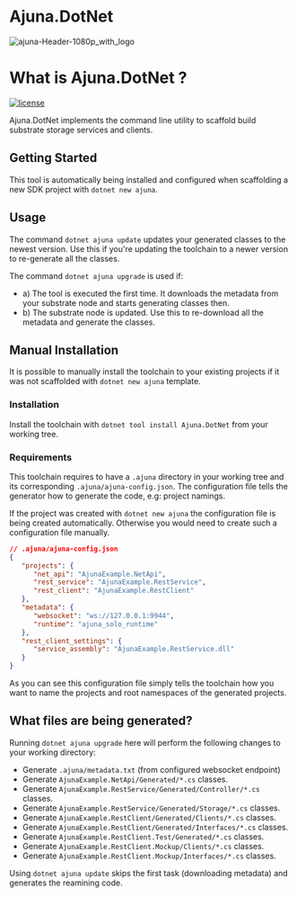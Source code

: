 # Ajuna.DotNet
![ajuna-Header-1080p_with_logo](https://user-images.githubusercontent.com/17710198/136852531-d9eb47cd-efcd-4c88-bdbf-78dfcbffe287.png)

# What is Ajuna.DotNet ?
[![license](https://img.shields.io/github/license/ajuna-network/Ajuna.SDK)](https://github.com/ajuna-network/Ajuna.SDK/blob/origin/LICENSE)

Ajuna.DotNet implements the command line utility to scaffold build substrate storage services and clients.

## Getting Started
This tool is automatically being installed and configured when scaffolding a new SDK project with `dotnet new ajuna`.

## Usage
The command `dotnet ajuna update` updates your generated classes to the newest version. Use this if you're updating the toolchain to a newer version to re-generate all the classes.

The command `dotnet ajuna upgrade` is used if:

- a) The tool is executed the first time. It downloads the metadata from your substrate node and starts generating classes then.
- b) The substrate node is updated. Use this to re-download all the metadata and generate the classes.

## Manual Installation
It is possible to manually install the toolchain to your existing projects if it was not scaffolded with `dotnet new ajuna` template.

### Installation
Install the toolchain with `dotnet tool install Ajuna.DotNet` from your working tree.

### Requirements

This toolchain requires to have a `.ajuna` directory in your working tree and its corresponding `.ajuna/ajuna-config.json`. The configuration file tells the generator how to generate the code, e.g: project namings.

If the project was created with `dotnet new ajuna` the configuration file is being created automatically. Otherwise you would need to create such a configuration file manually.


```json
// .ajuna/ajuna-config.json
{
   "projects": {
      "net_api": "AjunaExample.NetApi",
      "rest_service": "AjunaExample.RestService",
      "rest_client": "AjunaExample.RestClient"
   },
   "metadata": {
      "websocket": "ws://127.0.0.1:9944",
      "runtime": "ajuna_solo_runtime"
   },
   "rest_client_settings": {
      "service_assembly": "AjunaExample.RestService.dll"
   }
}
```

As you can see this configuration file simply tells the toolchain how you want to name the projects and root namespaces of the generated projects.

## What files are being generated?

Running `dotnet ajuna upgrade` here will perform the following changes to your working directory:

- Generate `.ajuna/metadata.txt` (from configured websocket endpoint)
- Generate `AjunaExample.NetApi/Generated/*.cs` classes.
- Generate `AjunaExample.RestService/Generated/Controller/*.cs` classes.
- Generate `AjunaExample.RestService/Generated/Storage/*.cs` classes.
- Generate `AjunaExample.RestClient/Generated/Clients/*.cs` classes.
- Generate `AjunaExample.RestClient/Generated/Interfaces/*.cs` classes.
- Generate `AjunaExample.RestClient.Test/Generated/*.cs` classes.
- Generate `AjunaExample.RestClient.Mockup/Clients/*.cs` classes.
- Generate `AjunaExample.RestClient.Mockup/Interfaces/*.cs` classes.

Using `dotnet ajuna update` skips the first task (downloading metadata) and generates the reamining code.